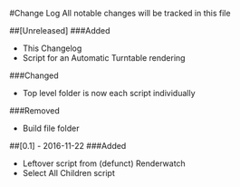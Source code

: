 #Change Log
All notable changes will be tracked in this file

##[Unreleased]
###Added
- This Changelog
- Script for an Automatic Turntable rendering

###Changed
- Top level folder is now each script individually

###Removed
- Build file folder

##[0.1] - 2016-11-22
###Added
- Leftover script from (defunct) Renderwatch
- Select All Children script
